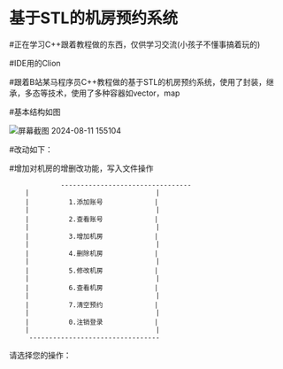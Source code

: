 # 基于STL的机房预约系统


#正在学习C++跟着教程做的东西，仅供学习交流(小孩子不懂事搞着玩的)


#IDE用的Clion


#跟着B站某马程序员C++教程做的基于STL的机房预约系统，使用了封装，继承，多态等技术，使用了多种容器如vector，map



#基本结构如图


![屏幕截图 2024-08-11 155104](https://github.com/user-attachments/assets/728a66e9-609d-4ca8-b1d7-20a6905bc762)


#改动如下：


#增加对机房的增删改功能，写入文件操作

                 ---------------------------------
		|                                |
		|          1.添加账号             |
		|                                |
		|          2.查看账号             |
		|                                |
		|          3.增加机房             |
		|                                |
		|          4.删除机房             |
		|                                |
		|          5.修改机房             |
		|                                |
		|          6.查看机房             |
		|                                |
		|          7.清空预约             |
		|                                |
		|          0.注销登录             |
		|                                |
		 ---------------------------------
请选择您的操作： 
